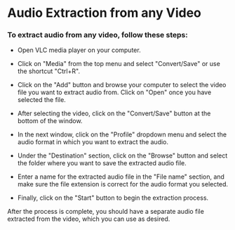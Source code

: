 # Audio Extraction from any Video

### To extract audio from any video, follow these steps:

*  Open VLC media player on your computer.

*  Click on "Media" from the top menu and select 
"Convert/Save" or use the shortcut "Ctrl+R".

*  Click on the "Add" button and browse your computer to select the video file you want to extract audio from. Click on "Open" once you have selected the file.

*  After selecting the video, click on the "Convert/Save" button at the bottom of the window.

*  In the next window, click on the "Profile" dropdown menu and select the audio format in which you want to extract the audio.

*  Under the "Destination" section, click on the "Browse" button and select the folder where you want to save the extracted audio file.

*  Enter a name for the extracted audio file in the "File name" section, and make sure the file extension is correct for the audio format you selected.

*  Finally, click on the "Start" button to begin the extraction process.

After the process is complete, you should have a separate audio file extracted from the video, which you can use as desired.
